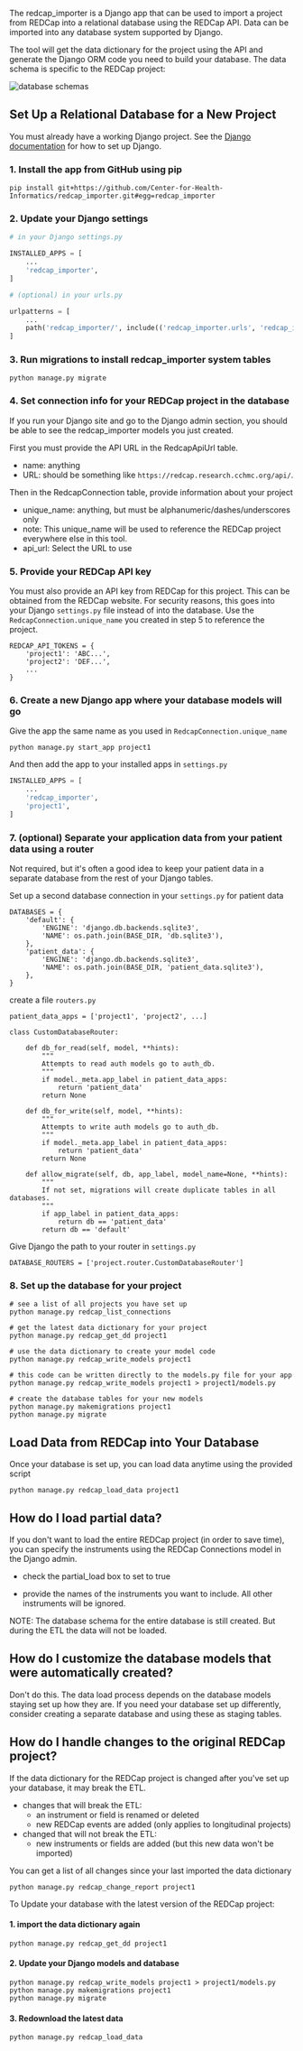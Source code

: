 
The redcap_importer is a Django app that can be used to import a project from REDCap
into a relational database using the REDCap API. Data can be imported into any database
system supported by Django.

The tool will get the data dictionary for the project using the API and generate the Django ORM
code you need to build your database. The data schema is specific to the REDCap project:

![database schemas](img/redcap_importer_schemas.png)


## Set Up a Relational Database for a New Project

You must already have a working Django project. See the [Django documentation](https://www.djangoproject.com/) for how to set up Django.

### 1. Install the app from GitHub using pip

```
pip install git+https://github.com/Center-for-Health-Informatics/redcap_importer.git#egg=redcap_importer
```

### 2. Update your Django settings

```python
# in your Django settings.py

INSTALLED_APPS = [
	...
	'redcap_importer',
]

# (optional) in your urls.py

urlpatterns = [
	...
	path('redcap_importer/', include(('redcap_importer.urls', 'redcap_importer'), namespace='redcap_importer')),
]
```

### 3. Run migrations to install redcap_importer system tables

```
python manage.py migrate
```

### 4. Set connection info for your REDCap project in the database

If you run your Django site and go to the Django admin section, you should be able to see
the redcap_importer models you just created. 

First you must provide the API URL in the RedcapApiUrl table. 
- name: anything
- URL:  should be something like `https://redcap.research.cchmc.org/api/`.

Then in the RedcapConnection table, provide information about your project
- unique_name: anything, but must be alphanumeric/dashes/underscores only
- note: This unique_name will be used to reference the REDCap project everywhere else in this tool.
- api_url: Select the URL to use

### 5. Provide your REDCap API key
You must also provide an API key from REDCap for this project. This can be obtained from the REDCap website. For security reasons, this goes into your Django `settings.py` file instead of into the database. Use the `RedcapConnection.unique_name` you created in step 5 to reference the project.

```
REDCAP_API_TOKENS = {
	'project1': 'ABC...',
	'project2': 'DEF...',
	...
}
```

### 6. Create a new Django app where your database models will go

Give the app the same name as you used in `RedcapConnection.unique_name`
```
python manage.py start_app project1
```
And then add the app to your installed apps in `settings.py`
```python
INSTALLED_APPS = [
	...
	'redcap_importer',
	'project1',
]
```

### 7. (optional) Separate your application data from your patient data using a router

Not required, but it's often a good idea to keep your patient data in a separate database from the rest of your Django tables.

Set up a second database connection in your `settings.py` for patient data

    DATABASES = {
        'default': {
            'ENGINE': 'django.db.backends.sqlite3',
            'NAME': os.path.join(BASE_DIR, 'db.sqlite3'),
        },
        'patient_data': {
            'ENGINE': 'django.db.backends.sqlite3',
            'NAME': os.path.join(BASE_DIR, 'patient_data.sqlite3'),
        },
    }    

create a file `routers.py`

```
patient_data_apps = ['project1', 'project2', ...]
    
class CustomDatabaseRouter:

    def db_for_read(self, model, **hints):
        """
        Attempts to read auth models go to auth_db.
        """
        if model._meta.app_label in patient_data_apps:
            return 'patient_data'
        return None

    def db_for_write(self, model, **hints):
        """
        Attempts to write auth models go to auth_db.
        """
        if model._meta.app_label in patient_data_apps:
            return 'patient_data'
        return None

    def allow_migrate(self, db, app_label, model_name=None, **hints):
        """
        If not set, migrations will create duplicate tables in all databases.
        """
        if app_label in patient_data_apps:
            return db == 'patient_data'
        return db == 'default'
```


Give Django the path to your router in `settings.py`    
```
DATABASE_ROUTERS = ['project.router.CustomDatabaseRouter']
```

### 8. Set up the database for your project

```
# see a list of all projects you have set up
python manage.py redcap_list_connections

# get the latest data dictionary for your project
python manage.py redcap_get_dd project1

# use the data dictionary to create your model code
python manage.py redcap_write_models project1

# this code can be written directly to the models.py file for your app
python manage.py redcap_write_models project1 > project1/models.py

# create the database tables for your new models
python manage.py makemigrations project1
python manage.py migrate
```




## Load Data from REDCap into Your Database

Once your database is set up, you can load data anytime using the provided script

```
python manage.py redcap_load_data project1
```



## How do I load partial data?

If you don't want to load the entire REDCap project (in order to save time), you can specify the instruments using the REDCap Connections model in the Django admin.

- check the partial_load box to set to true

- provide the names of the instruments you want to include. All other instruments will be ignored.

NOTE: The database schema for the entire database is still created. But during the ETL the data will not be loaded.

## How do I customize the database models that were automatically created?

Don't do this. The data load process depends on the database models staying set up how they are. If you need your database set up differently, consider creating a separate database and using these as staging tables.

## How do I handle changes to the original REDCap project?

If the data dictionary for the REDCap project is changed after you've set up your database, it may break the ETL.

- changes that will break the ETL:
  - an instrument or field is renamed or deleted
  - new REDCap events are added (only applies to longitudinal projects)
- changed that will not break the ETL:
  - new instruments or fields are added (but this new data won't be imported)

You can get a list of all changes since your last imported the data dictionary

```
python manage.py redcap_change_report project1
```

To Update your database with the latest version of the REDCap project:

#### 1. import the data dictionary again
```
python manage.py redcap_get_dd project1
```

#### 2. Update your Django models and database

```
python manage.py redcap_write_models project1 > project1/models.py
python manage.py makemigrations project1
python manage.py migrate
```

#### 3. Redownload the latest data

```
python manage.py redcap_load_data
```













